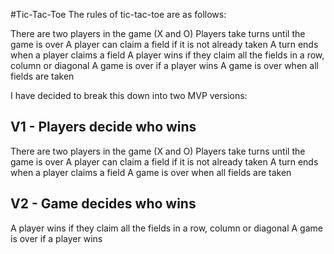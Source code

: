 #Tic-Tac-Toe
The rules of tic-tac-toe are as follows:

There are two players in the game (X and O)
Players take turns until the game is over
A player can claim a field if it is not already taken
A turn ends when a player claims a field
A player wins if they claim all the fields in a row, column or diagonal
A game is over if a player wins
A game is over when all fields are taken

I have decided to break this down into two MVP versions:

## V1 - Players decide who wins

There are two players in the game (X and O)
Players take turns until the game is over
A player can claim a field if it is not already taken
A turn ends when a player claims a field
A game is over when all fields are taken

## V2 - Game decides who wins

A player wins if they claim all the fields in a row, column or diagonal
A game is over if a player wins
